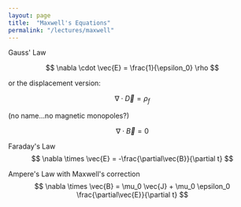 ```yaml
---
layout: page
title:  "Maxwell's Equations"
permalink: "/lectures/maxwell"
---
```


Gauss' Law

$$
\nabla \cdot \vec{E} = \frac{1}{\epsilon_0} \rho
$$

or the displacement version:

$$
\nabla \cdot \vec{D} = \rho_f 
$$

(no name...no magnetic monopoles?)

$$
\nabla \cdot \vec{B} = 0
$$

Faraday's Law
$$
\nabla \times \vec{E} = -\frac{\partial\vec{B}}{\partial t}
$$

Ampere's Law with Maxwell's correction
$$
\nabla \times \vec{B} = \mu_0 \vec{J} + \mu_0 \epsilon_0 \frac{\partial\vec{E}}{\partial t}
$$

